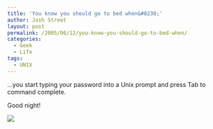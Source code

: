 ```yaml
---
title: 'You know you should go to bed when&#8230;'
author: Josh Street
layout: post
permalink: /2005/06/12/you-know-you-should-go-to-bed-when/
categories:
  - Geek
  - Life
tags:
  - UNIX
---
```

&#8230;you start typing your password into a Unix prompt and press Tab to command complete.

Good night!

![][1]

 [1]: /blog/wp-content/2005/06/passwdtab.png